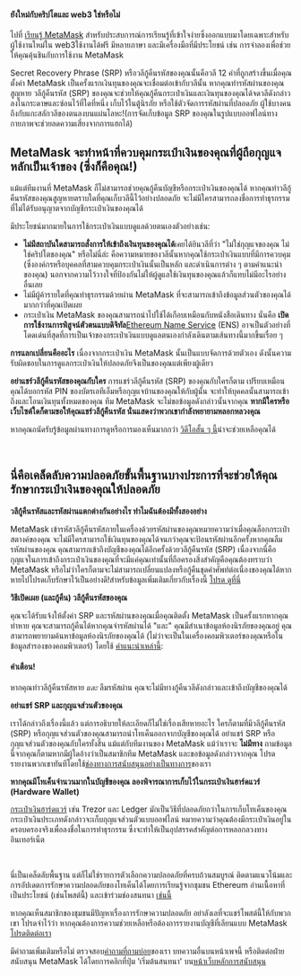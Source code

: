 
#### ยังใหม่กับคริปโตและ web3 ใช่หรือไม่


ไปที่ [เรียนรู้ MetaMask](https://learn.metamask.io/) สำหรับประสบการณ์การเรียนรู้ที่เข้าใจง่ายซึ่งออกแบบมาโดยเฉพาะสำหรับผู้ใช้งานใหม่ใน web3ใช้งานได้ฟรี มีหลายภาษา และมีเครื่องมือที่มีประโยชน์ เช่น การจำลองเพื่อช่วยให้คุณคุ้นชินกับการใช้งาน MetaMask



Secret Recovery Phrase (SRP) หรือวลีกู้คืนรหัสของคุณนั้นคือวลี 12 คำที่ถูกสร้างขึ้นเมื่อคุณตั้งค่า MetaMask เป็นครั้งแรกเงินทุนของคุณจะเชื่อมต่อเข้ากับวลีนั้น หากคุณทำรหัสผ่านของคุณสูญหาย วลีกู้คืนรหัส (SRP) ของคุณจะช่วยให้คุณกู้คืนกระเป๋าเงินและเงินทุนของคุณได้จดวลีดังกล่าวลงในกระดาษและซ่อนไว้ที่ใดที่หนึ่ง เก็บไว้ในตู้นิรภัย หรือใช้ตัวจัดการรหัสผ่านที่ปลอดภัย ผู้ใช้บางคนถึงกับแกะสลักวลีของตนลงบนแผ่นโลหะ!(การจัดเก็บข้อมูล SRP ของคุณในรูปแบบออฟไลน์ทางกายภาพจะช่วยลดความเสี่ยงจากการแฮกได้)


**MetaMask จะทำหน้าที่ควบคุมกระเป๋าเงินของคุณที่ผู้ถือกุญแจหลักเป็นเจ้าของ (ซึ่งก็คือคุณ!)**
--------------------------------------------------------------------------------------------


แม้แต่ทีมงานที่ MetaMask ก็ไม่สามารถช่วยคุณกู้คืนบัญชีหรือกระเป๋าเงินของคุณได้ หากคุณทำวลีกู้คืนรหัสของคุณสูญหายตราบใดที่คุณเก็บวลีนี้ไว้อย่างปลอดภัย จะไม่มีใครสามารถลงชื่อการทำธุรกรรมที่ไม่ได้รับอนุญาตจากบัญชีกระเป๋าเงินของคุณได้


มีประโยชน์มากมายในการใช้กระเป๋าเงินแบบดูแลด้วยตนเองตัวอย่างเช่น:


* **ไม่มีสถาบันใดสามารถสั่งการให้เข้าถึงเงินทุนของคุณได้**เคยได้ยินวลีที่ว่า "ไม่ใช่กุญแจของคุณ ไม่ใช่คริปโตของคุณ" หรือไม่นี่ล่ะ คือความหมายของวลีนั้นหากคุณใช้กระเป๋าเงินแบบที่มีการควบคุม (ซึ่งองค์กรหรือบุคคลที่สามควบคุมกระเป๋าเงินนั้นเป็นหลัก และดำเนินการต่าง ๆ ตามคำแนะนำของคุณ) นอกจากความไว้วางใจที่ป้องกันไม่ให้ผู้ดูแลใช้เงินทุนของคุณแล้วก็แทบไม่มีอะไรอย่างอื่นเลย
* ไม่มีผู้ค้ารายใดที่คุณทำธุรกรรมด้วยผ่าน MetaMask ที่จะสามารถเข้าถึงข้อมูลส่วนตัวของคุณได้มากกว่าที่คุณเปิดเผย
* กระเป๋าเงิน MetaMask ของคุณสามารถนำไปใช้ได้เกือบเหมือนกับหนังสือเดินทาง นั่นคือ **เปิดการใช้งานการพิสูจน์ตัวตนแบบดิจิทัล**[Ethereum Name Service](https://ens.domains/) (ENS) อาจเป็นตัวอย่างที่โดดเด่นที่สุดที่การเป็นเจ้าของกระเป๋าเงินแบบดูแลตนเองกำลังเดินตามเส้นทางนี้มากขึ้นเรื่อย ๆ


**การแลกเปลี่ยนคืออะไร** เนื่องจากกระเป๋าเงิน MetaMask นั้นเป็นแบบจัดการด้วยตัวเอง ดังนั้นความรับผิดชอบในการดูแลกระเป๋าเงินให้ปลอดภัยจึงเป็นของคุณแต่เพียงผู้เดียว


**อย่าแชร์วลีกู้คืนรหัสของคุณกับใคร** การแชร์วลีกู้คืนรหัส (SRP) ของคุณกับใครก็ตาม เปรียบเหมือนคุณได้บอกรหัส PIN ของบัตรเอทีเอ็มหรือกุญแจบ้านของคุณให้กับผู้นั้น จะทำให้บุคคลนั้นสามารถเข้าถึงและโอนเงินทุนทั้งหมดของคุณ ทีม MetaMask จะไม่ขอข้อมูลดังกล่าวนั้นจากคุณ **หาก****มีใคร****หรือ****เว็บไซต์ใดก็ตาม****ขอให้คุณแชร์วลีกู้คืนรหัส นั่นแสดงว่าพวกเขากำลังพยายามหลอกหลวงคุณ**


หากคุณถนัดรับรู้ข้อมูลผ่านทางการดูหรือการมองเห็นมากกว่า [วิดีโอสั้น ๆ นี้](https://youtu.be/-b1tQnOI-no)น่าจะช่วยเหลือคุณได้


 


**นี่คือเคล็ดลับความปลอดภัยขั้นพื้นฐานบางประการที่จะช่วยให้คุณรักษากระเป๋าเงินของคุณให้ปลอดภัย**
------------------------------------------------------------------------------------------------




**วลีกู้คืนรหัสและรหัสผ่านแตกต่างกันอย่างไร ทำไมฉันต้องมีทั้งสองอย่าง**

MetaMask เข้ารหัสวลีกู้คืนรหัสภายในเครื่องด้วยรหัสผ่านของคุณหมายความว่าเมื่อคุณล็อกกระเป๋าสตางค์ของคุณ จะไม่มีใครสามารถใช้เงินทุนของคุณได้จนกว่าคุณจะป้อนรหัสผ่านอีกครั้งหากคุณลืมรหัสผ่านของคุณ คุณสามารถเข้าถึงบัญชีของคุณได้อีกครั้งด้วยวลีกู้คืนรหัส (SRP) เนื่องจากนี่คือกุญแจในการเข้าถึงกระเป๋าเงินของคุณที่จะมีแค่คุณเท่านั้นที่ถือครองสิ่งสำคัญคือคุณต้องทราบว่า MetaMask หรือไม่ว่าใครก็ตามจะไม่สามารถเปลี่ยนแปลงหรือกู้คืนชุดคำศัพท์ต่อเนื่องของคุณได้หากหายไปโปรดเก็บรักษาไว้เป็นอย่างดี!สำหรับข้อมูลเพิ่มเติมเกี่ยวกับเรื่องนี้ [โปรด ดูที่นี่](https://metamask.zendesk.com/hc/en-us/articles/4404722782107-User-Guide-Secret-Recovery-Phrase-password-and-private-keys)





**วิธีเปิดเผย (และกู้คืน) วลีกู้คืนรหัสของคุณ**

คุณจะได้รับแจ้งให้ตั้งค่า SRP และรหัสผ่านของคุณเมื่อคุณติดตั้ง MetaMask เป็นครั้งแรกหากคุณทำหาย คุณจะสามารถกู้คืนได้หากคุณจำรหัสผ่านได้ "และ" คุณมีสำเนาข้อมูลห้องนิรภัยของคุณอยู่ คุณสามารถพยายามค้นหาข้อมูลห้องนิรภัยของคุณได้ (ไม่ว่าจะเป็นในเครื่องคอมพิวเตอร์ของคุณหรือในข้อมูลสำรองของคอมพิวเตอร์) โดยใช้ [คำแนะนำเหล่านี้](https://metamask.zendesk.com/hc/en-us/articles/360018766351):



#### คำเตือน!


หากคุณทำวลีกู้คืนรหัสหาย *และ* ลืมรหัสผ่าน คุณจะไม่มีทางกู้คืนวลีดังกล่าวและเข้าถึงบัญชีของคุณได้






**อย่าแชร์ SRP และกุญแจส่วนตัวของคุณ**

เราได้กล่าวถึงเรื่องนี้แล้ว แต่การอธิบายให้ละเอียดก็ไม่ใช่เรื่องเสียหายอะไร ใครก็ตามที่มีวลีกู้คืนรหัส (SRP) หรือกุญแจส่วนตัวของคุณสามารถนำโทเค็นออกจากบัญชีของคุณได้ อย่าแชร์ SRP หรือกุญแจส่วนตัวของคุณกับใครทั้งสิ้น แม้แต่กับทีมงานของ MetaMask แม้ว่าเราจะ **ไม่มีทาง** ถามข้อมูลนี้จากคุณก็ตามหากมีผู้ใดอ้างว่าเป็นสมาชิกทีม MetaMask และขอข้อมูลดังกล่าวจากคุณ โปรดรายงานพวกเขาทันทีโดยใช้[ช่องทางการสนับสนุนอย่างเป็นทางการ](https://metamask.zendesk.com/hc/en-us/articles/360058969391)ของเรา





**หากคุณมีโทเค็นจำนวนมากในบัญชีของคุณ ลองพิจารณาการเก็บไว้ในกระเป๋าเงินฮาร์ดแวร์ (Hardware Wallet)**

[กระเป๋าเงินฮาร์ดแวร์](https://metamask.zendesk.com/hc/en-us/articles/4408552261275) เช่น Trezor และ Ledger มักเป็นวิธีที่ปลอดภัยกว่าในการเก็บโทเค็นของคุณกระเป๋าเงินประเภทดังกล่าวจะเก็บกุญแจส่วนตัวแบบออฟไลน์ หมายความว่าคุณต้องมีกระเป๋าเงินอยู่ในครอบครองจริงเพื่อลงชื่อในการทำธุรกรรม ซึ่งจะทำให้เป็นอุปสรรคสำคัญต่อการหลอกลวงทางอินเทอร์เน็ต





 


นี่เป็นเคล็ดลับพื้นฐาน แต่ก็ไม่ใช่รายการตัวเลือกความปลอดภัยที่ครบถ้วนสมบูรณ์ ติดตามแนวโน้มและการอัปเดตการรักษาความปลอดภัยของโทเค็นได้โดยการเรียนรู้จากชุมชน Ethereum อ่านเนื้อหาที่เป็นประโยชน์ (เช่นโพสต์นี้) และเข้าร่วมช่องสนทนา [เช่นนี้](https://community.metamask.io/)


หากคุณเห็นสมาชิกของชุมชนมีปัญหาเรื่องการรักษาความปลอดภัย อย่าลังเลที่จะแชร์โพสต์นี้ให้กับพวกเขา โปรดจำไว้ว่า หากคุณต้องการความช่วยเหลือหรือต้องการรายงานบัญชีที่เลียนแบบ MetaMask [โปรดติดต่อเรา](https://metamask.zendesk.com/hc/en-us/articles/360058969391)


มีคำถามเพิ่มเติมหรือไม่ ตรวจสอบ[คำถามที่ถามบ่อย](https://metamask.io/faqs.html)ของเรา บทความอื่นบนหน้าเพจนี้ หรือติดต่อฝ่ายสนับสนุน MetaMask ได้โดยการคลิกที่ปุ่ม 'เริ่มต้นสนทนา' บน[หน้าเว็บหลักการสนับสนุน](https://support.metamask.io/hc/en-us) 

